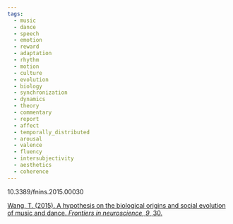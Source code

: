 ```yaml
---
tags:
  - music
  - dance
  - speech
  - emotion
  - reward
  - adaptation
  - rhythm
  - motion
  - culture
  - evolution
  - biology
  - synchronization
  - dynamics
  - theory
  - commentary
  - report
  - affect
  - temporally_distributed
  - arousal
  - valence
  - fluency
  - intersubjectivity
  - aesthetics
  - coherence
---
```

10.3389/fnins.2015.00030

[Wang, T. (2015). A hypothesis on the biological origins and social evolution of music and dance. _Frontiers in neuroscience_, _9_, 30.](https://www.frontiersin.org/journals/neuroscience/articles/10.3389/fnins.2015.00030/full)